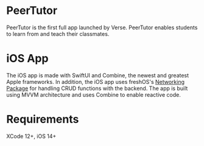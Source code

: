 # PeerTutor

PeerTutor is the first full app launched by Verse. PeerTutor enables students to learn from and teach their classmates. 

# iOS App
The iOS app is made with SwiftUI and Combine, the newest and greatest Apple frameworks. 
In addition, the iOS app uses freshOS's [Networking Package](https://github.com/freshOS/Networking) for handling CRUD functions with the backend.
The app is built using MVVM architecture and uses Combine to enable reactive code.

# Requirements
XCode 12+, iOS 14+
